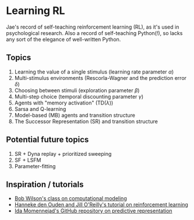 # Learning RL

Jae's record of self-teaching reinforcement learning (RL), as it's used in psychological research. Also a record of self-teaching Python(!), so lacks any sort of the elegance of well-written Python.

## Topics
1. Learning the value of a single stimulus (learning rate parameter $\alpha$)
2. Multi-stimulus environments (Rescorla-Wagner and the prediction error $\delta$)
3. Choosing between stimuli (exploration parameter $\beta$)
4. Multi-step choice (temporal discounting parameter $\gamma$)
5. Agents with "memory activation" (TD($\lambda$))
6. Sarsa and Q-learning
7. Model-based (MB) agents and transition structure
8. The Successor Representation (SR) and transition structure

## Potential future topics
1. SR + Dyna replay + prioritized sweeping
2. SF + LSFM
3. Parameter-fitting

## Inspiration / tutorials
- [Bob Wilson's class on computational modeling](http://u.arizona.edu/~bob/web_NSCS344/index.html)
- [Hanneke den Ouden and Jill O'Reilly's tutorial on reinforcement learning](http://hannekedenouden.ruhosting.nl/RLtutorial/Instructions.html)
- [Ida Momennejad's GitHub repository on predictive representation](https://github.com/idamomen/predictive_representations)